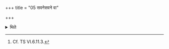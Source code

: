 +++
title = "05 सवनेसवने वा"

+++

<details><summary>थिते</summary>

5. Or (as the last of the scoops to be filled from the streams) at every pressing.[^1]  

[^1]: Cf. TS VI.6.11.3. 
</details>

